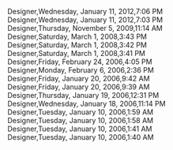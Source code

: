 ﻿Designer,Wednesday, January 11, 2012,7:06 PM  Designer,Wednesday, January 11, 2012,7:03 PM  Designer,Thursday, November 5, 2009,11:14 AM  Designer,Saturday, March 1, 2008,3:43 PM  Designer,Saturday, March 1, 2008,3:42 PM  Designer,Saturday, March 1, 2008,3:41 PM  Designer,Friday, February 24, 2006,4:05 PM  Designer,Monday, February 6, 2006,2:36 PM  Designer,Friday, January 20, 2006,9:42 AM  Designer,Friday, January 20, 2006,9:39 AM  Designer,Thursday, January 19, 2006,12:31 PM  Designer,Wednesday, January 18, 2006,11:14 PM  Designer,Tuesday, January 10, 2006,1:59 AM  Designer,Tuesday, January 10, 2006,1:58 AM  Designer,Tuesday, January 10, 2006,1:41 AM  Designer,Tuesday, January 10, 2006,1:40 AM